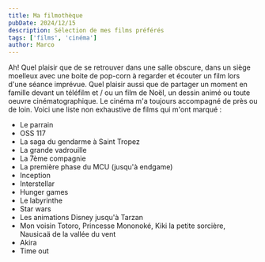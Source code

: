 ```yaml
---
title: Ma filmothèque
pubDate: 2024/12/15
description: Sélection de mes films préférés
tags: ['films', 'cinéma']
author: Marco
---
```


Ah! Quel plaisir que de se retrouver dans une salle obscure, dans un siège moelleux avec une boite de pop-corn
à regarder et écouter un film lors d'une séance imprévue. Quel plaisir aussi que de partager un moment en famille
devant un téléfilm et / ou un film de Noël, un dessin animé ou toute oeuvre cinématographique. Le cinéma m'a toujours 
accompagné de près ou de loin. Voici une liste non exhaustive de films qui m'ont marqué : 

- Le parrain
- OSS 117
- La saga du gendarme à Saint Tropez
- La grande vadrouille
- La 7ème compagnie
- La première phase du MCU (jusqu'à endgame)
- Inception
- Interstellar
- Hunger games
- Le labyrinthe
- Star wars
- Les animations Disney jusqu'à Tarzan
- Mon voisin Totoro, Princesse Mononoké, Kiki la petite sorcière, Nausicaä de la vallée du vent
- Akira
- Time out
